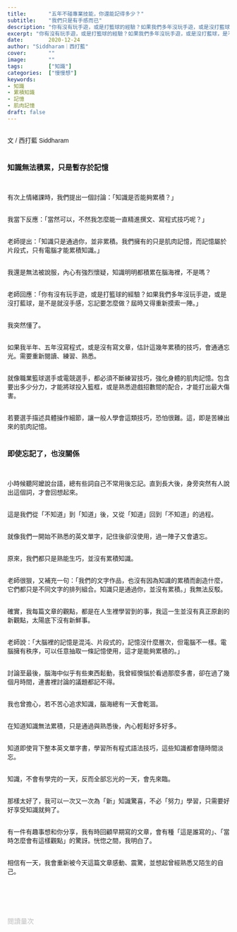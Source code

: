 ```yaml
---
title:       "五年不碰專業技能，你還能記得多少？"
subtitle:    "我們只是有手感而已"
description: "你有沒有玩手遊，或是打籃球的經驗？如果我們多年沒玩手遊，或是沒打藍球，是不是就沒手感，忘記要怎麼做？屆時又得重新摸索一陣..."
excerpt: "你有沒有玩手遊，或是打籃球的經驗？如果我們多年沒玩手遊，或是沒打藍球，是不是就沒手感，忘記要怎麼做？屆時又得重新摸索一陣..."
date:        2020-12-24
author: "Siddharam｜西打藍"
cover:       ""
image:       ""
tags:        ["知識"]
categories:  ["慢慢想"]
keywords:
- 知識
- 累積知識
- 記憶
- 肌肉記憶
draft: false
---
```


<article style="font-family: 'Noto Sans TC', '微軟正黑體', sans-serif; font-weight: 300;">

<br>文 / 西打藍 Siddharam<br><br>

<h3 class="article-h1-color">知識無法積累，只是暫存於記憶</h3><br>


有次上情緒課時，我們提出一個討論：「知識是否能夠累積？」<br><br>

我當下反應：「當然可以，不然我怎麼能一直精進撰文、寫程式技巧呢？」<br><br>

老師提出：「知識只是通過你，並非累積。我們擁有的只是肌肉記憶，而記憶屬於片段式，只有電腦才能累積知識。」<br><br>

我還是無法被說服，內心有強烈懷疑，知識明明都積累在腦海裡，不是嗎？<br><br>

老師回應：「你有沒有玩手遊，或是打籃球的經驗？如果我們多年沒玩手遊，或是沒打藍球，是不是就沒手感，忘記要怎麼做？屆時又得重新摸索一陣。」<br><br>

我突然懂了。<br><br>

如果我半年、五年沒寫程式，或是沒有寫文章，估計這幾年累積的技巧，會通通忘光。需要重新閱讀、練習、熟悉。<br><br>

就像職業籃球選手或電競選手，都必須不斷練習技巧，強化身體的肌肉記憶。包含要出多少分力，才能將球投入籃框，或是熟悉遊戲招數間的配合，才能打出最大傷害。<br><br>

若要選手描述具體操作細節，讓一般人學會這類技巧，恐怕很難。這，即是苦練出來的肌肉記憶。<br><br>

<h3 class="article-h1-color">即使忘記了，也沒關係</h3><br>

小時候聽阿嬤說台語，總有些詞自己不常用後忘記。直到長大後，身旁突然有人說出這個詞，才會回想起來。<br><br>

這是我們從「不知道」到「知道」後，又從「知道」回到「不知道」的過程。<br><br>

就像我們一開始不熟悉的英文單字，記住後卻沒使用，過一陣子又會遺忘。<br><br>

原來，我們都只是熟能生巧，並沒有累積知識。<br><br>

老師很狠，又補充一句：「我們的文字作品，也沒有因為知識的累積而創造什麼，它們都只是不同文字的排列組合。知識只是通過你，並沒有累積。」我無法反駁。<br><br>

確實，我每篇文章的觀點，都是在人生裡學習到的事，我這一生並沒有真正原創的新觀點，太陽底下沒有新鮮事。<br><br>

老師說：「大腦裡的記憶是混沌、片段式的，記憶沒什麼層次，但電腦不一樣。電腦擁有秩序，可以任意抽取一條記憶使用，這才是能夠累積的。」<br><br>

討論至最後，腦海中似乎有些東西鬆動，我曾經懊惱於看過那麼多書，卻在過了幾個月時間，連書裡討論的議題都記不得。<br><br>

我也曾擔心，若不苦心追求知識，腦海總有一天會乾涸。<br><br>

在知道知識無法累積，只是通過與熟悉後，內心輕鬆好多好多。<br><br>

知道即使背下整本英文單字書，學習所有程式語法技巧，這些知識都會隨時間淡忘。<br><br>

知識，不會有學完的一天，反而全部忘光的一天，會先來臨。<br><br>

那樣太好了，我可以一次又一次為「新」知識驚喜，不必「努力」學習，只需要好好享受知識就夠了。<br><br>

有一件有趣事想和你分享，我有時回顧早期寫的文章，會有種「這是誰寫的」、「當時怎麼會有這樣觀點」的驚訝。恍惚之間，我明白了。<br><br>

相信有一天，我會重新被今天這篇文章感動、震驚，並想起曾經熟悉又陌生的自己。<br><br>


<br><br><br>

</article>

<div style="color: #bfbfbf; font-size: 15px;" id="busuanzi_container_page_pv">
  閱讀量<span id="busuanzi_value_page_pv"></span>次
</div>

<script src="../../js/post.js"></script>




